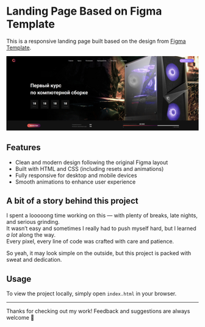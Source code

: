 # Landing Page Based on Figma Template

This is a responsive landing page built based on the design from [Figma Template](https://www.figma.com/design/p37dnws5wHX7C2GeyNv8jO/Templates--18.-More-on-Figma.info--Copy-?node-id=10091-4&t=bBNlmbmm0GtP8gkt-0).

![Preview](preview.png)

## Features

- Clean and modern design following the original Figma layout  
- Built with HTML and CSS (including resets and animations)  
- Fully responsive for desktop and mobile devices  
- Smooth animations to enhance user experience  

## A bit of a story behind this project

I spent a looooong time working on this — with plenty of breaks, late nights, and serious grinding.  
It wasn’t easy and sometimes I really had to push myself hard, but I learned *a lot* along the way.  
Every pixel, every line of code was crafted with care and patience.  

So yeah, it may look simple on the outside, but this project is packed with sweat and dedication.

## Usage

To view the project locally, simply open `index.html` in your browser.

---

Thanks for checking out my work! Feedback and suggestions are always welcome 🙌
